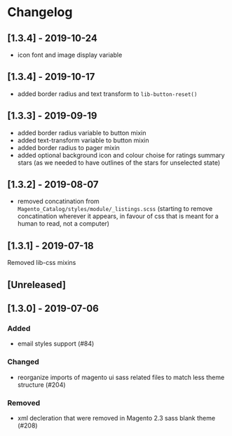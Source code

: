 # Changelog

## [1.3.4] - 2019-10-24
- icon font and image display variable

## [1.3.4] - 2019-10-17
- added border radius and text transform to `lib-button-reset()`

## [1.3.3] - 2019-09-19
- added border radius variable to button mixin
- added text-transform variable to button mixin
- added border radius to pager mixin
- added optional background icon and colour choise for ratings summary stars (as we needed to have outlines of the stars for unselected state)


## [1.3.2] - 2019-08-07
- removed concatination from `Magento_Catalog/styles/module/_listings.scss` (starting to remove concatination wherever it appears, in favour of css that is meant for a human to read, not a computer)


## [1.3.1] - 2019-07-18
Removed lib-css mixins

## [Unreleased]

## [1.3.0] - 2019-07-06
### Added
- email styles support (#84)

### Changed
- reorganize imports of magento ui sass related files to match less theme structure (#204)

### Removed
- xml decleration that were removed in Magento 2.3 sass blank theme (#208)


